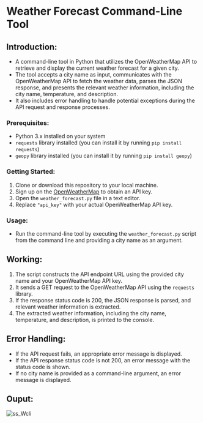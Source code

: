 # Weather Forecast Command-Line Tool
## Introduction:
* A command-line tool in Python that utilizes the OpenWeatherMap API to retrieve and display the current weather forecast for a given city.
* The tool accepts a city name as input, communicates with the OpenWeatherMap API to fetch the weather data, parses the JSON response, and presents the relevant weather information, including the city name, temperature, and description.
* It also includes error handling to handle potential exceptions during the API request and response processes.
### Prerequisites:

- Python 3.x installed on your system
- `requests` library installed (you can install it by running `pip install requests`)
- `geopy` library installed (you can install it by running `pip install geopy`)

### Getting Started:

1. Clone or download this repository to your local machine.
2. Sign up on the [OpenWeatherMap](https://openweathermap.org/) to obtain an API key.
3. Open the `weather_forecast.py` file in a text editor.
4. Replace `"api_key"` with your actual OpenWeatherMap API key.

### Usage:

* Run the command-line tool by executing the `weather_forecast.py` script from the command line and providing a city name as an argument.
## Working:

1. The script constructs the API endpoint URL using the provided city name and your OpenWeatherMap API key.
2. It sends a GET request to the OpenWeatherMap API using the `requests` library.
3. If the response status code is 200, the JSON response is parsed, and relevant weather information is extracted.
4. The extracted weather information, including the city name, temperature, and description, is printed to the console.
## Error Handling:
- If the API request fails, an appropriate error message is displayed.
- If the API response status code is not 200, an error message with the status code is shown.
- If no city name is provided as a command-line argument, an error message is displayed.
## Ouput:

![ss_Wcli](https://github.com/TSS-sniper/Weather-Forecast-Command-Line-Tool/assets/121627136/95e49d6d-4c41-457f-95fa-5a897ab77177)
